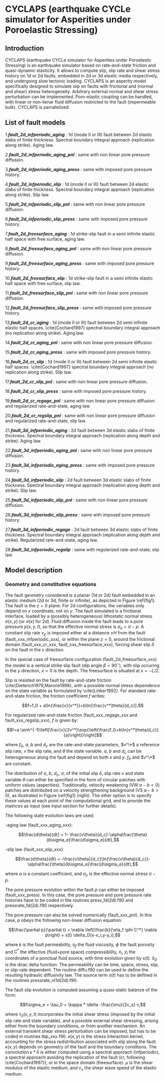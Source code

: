 # CYCLAPS (earthquake CYCLe simulator for Asperities under Poroelastic Stressing)


## Introduction

CYCLAPS (earthquake CYCLe simulator for Asperities under Poroelastic Stressing) is an earthquake simulator based on rate-and-state friction and quasi-dynamic elasticity. It allows to compute slip, slip rate and shear stress history on 1d or 2d faults, embedded in 2d or 3d elastic media respectively, and undergoing slow tectonic loading. CYCLAPS is an asperity model specifically designed to simulate slip on faults with frictional and (normal and shear) stress heterogeneity. Arbitrary external normal and shear stress perturbation can be implemented. Poro-elastic coupling can be handled, with linear or non-lienar fluid diffusion restricted to the fault (impermeable bulk). CYCLAPS is parrallelized.

## List of fault models

1.***fault\_2d\_infperiodic\_aging*** : 1d (mode II or III) fault between 2d elastic slabs of finite thickness. Spectral boundary integral approach (replication along strike). Aging law.

2.***fault\_2d\_infperiodic\_aging\_pnl*** : same with non linear pore pressure diffusion.

3.***fault\_2d\_infperiodic\_aging\_press*** : same with imposed pore pressure history. 

4.***fault\_2d\_infperiodic\_slip*** : 1d (mode II or III) fault between 2d elastic slabs of finite thickness. Spectral boundary integral approach (replication along strike). Slip law.

5.***fault\_2d\_infperiodic\_slip\_pnl*** : same with non linear pore pressure diffusion.

6.***fault\_2d\_infperiodic\_slip\_press*** : same with imposed pore pressure history.

7.***fault\_2d\_freesurface\_aging*** : 1d strike-slip fault in a semi infinite elastic half space with free surface, aging law.

8.***fault\_2d\_freesurface\_aging\_pnl*** : same with non linear pore pressure diffusion.

9.***fault\_2d\_freesurface\_aging\_press*** : same with imposed pore pressure history.

10.***fault\_2d\_freesurface\_slip*** : 1d strike-slip fault in a semi infinite elastic half space with free surface, slip law.

11.***fault\_2d\_freesurface\_slip\_pnl*** : same with non linear pore pressure diffusion.

12.***fault\_2d\_freesurface\_slip\_press*** : same with imposed pore pressure history.

13.***fault\_2d\_cr\_aging*** : 1d (mode II or III) fault between 2d semi infinite elastic half spaces. \cite{Cochard1997} spectral boundary integral approach (no replication along strike). Aging  law.

14.***fault\_2d\_cr\_aging\_pnl*** : same with non linear pore pressure diffusion.

15.***fault\_2d\_cr\_aging\_press*** : same with imposed pore pressure history.

16.***fault\_2d\_cr\_slip*** : 1d (mode II or III) fault between 2d semi infinite elastic half spaces. \cite{Cochard1997} spectral boundary integral approach (no replication along strike). Slip  law.

17.***fault\_2d\_cr\_slip\_pnl*** : same with non linear pore pressure diffusion.

18.***fault\_2d\_cr\_slip\_press*** : same with imposed pore pressure history.

19.***fault\_2d\_cr\_regage\_pnl*** : same with non linear pore pressure diffusion and regularized rate-and-state, aging law.

20.***fault\_2d\_cr\_regslip\_pnl*** : same with non linear pore pressure diffusion and regularized rate-and-state, slip law.

21.***fault\_3d\_infperiodic\_aging*** : 2d fault between 3d elastic slabs of finite thickness. Spectral boundary integral approach (replication along depth and strike). Aging law.

22.***fault\_3d\_infperiodic\_aging\_pnl*** : same with non linear pore pressure diffusion.

23.***fault\_3d\_infperiodic\_aging\_press*** : same with imposed pore pressure history.

24.***fault\_3d\_infperiodic\_slip*** : 2d fault between 3d elastic slabs of finite thickness. Spectral boundary integral approach (replication along depth and strike). Slip law.

25.***fault\_3d\_infperiodic\_slip\_pnl*** : same with non linear pore pressure diffusion.

26.***fault\_3d\_infperiodic\_slip\_press*** : same with imposed pore pressure history.

27.***fault\_3d\_infperiodic\_regage*** : 2d fault between 3d elastic slabs of finite thickness. Spectral boundary integral approach (replication along depth and strike). Regularized rate-and-state,  aging law.

28.***fault\_3d\_infperiodic\_regslip*** : same with regularized rate-and-state, slip law

## Model description

### Geometry and constitutive equations

The fault geometry considered is a planar (1d or 2d) fault embedded in an elastic medium (2d or 3d, finite or infinite), as depicted in Figure \ref{fig1}. The fault is the $z=0$ plane. For 2d configurations, the variables only depend on $x$ coordinate, not on $y$. The fault simulated is a frictional interface, loaded by a (possibly heterogeneous) lithostatic normal stress $\sigma(x,y)$ (or $\sigma(x)$ for 2d). Fluid diffusion inside the fault leads to a pore pressure $p(x,y,t)$, so that the effective normal stress is $\sigma_e=\sigma-p$.  A constant slip rate $v_p$ is imposed either at a distance $\pm H$ from the fault (fault\_xxx\_infperiodic\_xxx), or within the plane $z=0$, around the frictional domain (fault\_xxx\_cr\_xxx, fault\_xxx\_freesurface\_xxx), forcing shear slip $\delta$ on the fault in the $x$ direction.

In the special case of freesurface configuration (fault\_2d\_freesurface\_xxx) the model is a vertical strike slip fault (dip angle $\beta=90^{\circ}$), with slip occuring in the $y$ direction, $x>0$ is the depth. The freesurface is situated at $x=-L/2$.

Slip is resisted on the fault by rate-and-state friction \cite{Dieterich1979,Marone1998}, with a possible normal stress dependence on the state variable as formulated by \cite{Linker1992}. For standard rate-and-state friction, the friction coefficient $f$ writes:

```math
f=f_0 + a\ln{\frac{v}{v^*}}+b\ln{\frac{v^*\theta}{d_c}},
```

 For regularized rate-and-state friction (fault\_xxx\_regage\_xxx and fault\_xxx\_regslip\_xxx), $f$ is given by:

```math
f=a \sinh^{-1}\left[\frac{v}{2v^*}\exp{\left(\frac{f_0+b\ln{v^*\theta/d_c}}{a}\right)}\right]
```

 where $f_0$, $a$, $b$ and $d_c$ are the rate-and-state parameters, $v^\*$ a reference slip rate, $v$ the slip rate, and $\theta$ the state variable. $a$, $b$ and $d_c$ can be heterogeneous along the fault and depend on both $x$ and $y$. $f_0$ and $v^\*$ are constant.
 
 The distribution of $a$, $b$, $d_c$, $\sigma$, of the initial slip $\delta$, slip rate $v$ and state variable $\theta$ can either be specified in the form of circular patches with uniform values (asperities). Traditionally, velocity weakening (VW $a-b<0$) patches are distributed on a velocity strengthening background (VS $a-b>0$), as illustrated in Figure \ref{fig1} (right). The other option is to specify these values at each point of the computational grid, and to provide the matrices as input (see input section for further details).


The following state evolution laws are used:

-aging law (fault\_xxx\_aging\_xxx):

```math
\frac{d\theta}{dt} = 1- \frac{v\theta}{d_c}-\alpha\frac{\theta}{b\sigma_e}\frac{d\sigma_e}{dt},
```

-slip law (fault\_xxx\_slip\_xxx):
```math
\frac{d\theta}{dt} = -\frac{v\theta}{d_c}\ln{\frac{v\theta}{d_c}}-\alpha\frac{\theta}{b\sigma_e}\frac{d\sigma_e}{dt},
```

where $\alpha$ is a constant coefficient, and $\sigma_e$ is the effective normal stress $\sigma-p$.

The pore pressure evolution within the fault $p$ can either be imposed (fault\_xxx\_press). In this case, the pore pressure and pore pressure rate histories have to be coded in the routines press\_1d(2d).f90 and pressrate\_1d(2d).f90 respectively.

The pore pressure can also be solved numerically (fault\_xxx\_pnl). In this case, $p$ obeys the following non-linear diffusion equation:

```math
\frac{\partial p}{\partial t} = \nabla \left(\frac{k}{\eta_f \phi C^*} \nabla p\right) + s(t) \delta_D(x-x_i,y-y_i),
```


where $k$ is the fault permeability, $\eta_f$ the fluid viscosity, $\phi$ the fault porosity and $C^*$ the effective (fluid+pore space) compressibility, $x_i$, $y_i$ the coordinates of a ponctual fluid source, with time evolution given by $s(t)$. $\delta_D$ is the dirac delta function. The permeability can be time, space, stress, slip, or slip-rate dependent. The routine diffu.f90 can be used to define the resulting hydraulic diffusivity law. The source term $s(t)$ has to be defined in the routines pressrate\_nl1d(2d).f90.

The fault slip evolution is computed assuming a quasi-static balance of the form:

```math
f\sigma_e = \tau_0 + \kappa * \delta -\frac{\mu}{2c_s} v,
```


where $\tau_0(x,y,t)$ incorporates the initial shear stress (imposed by the initial slip rate and state variable), and a possible external shear stressing, arising either from the boundary conditions, or from another mechanism. An external transient shear stress perturbation can be imposed, but has to be coded in routines tbp\_xxx.f90. $\kappa(x,y)$ is the stress interaction kernel, accounting for the stress redistribution associated with slip along the fault. $\kappa(x,y)$ depends on geometry of the fault and the boundary conditions. The convolution $\kappa * \delta$ is either computed using a spectral approach (infperiodic), a spectral approach avoiding the replication of the fault (cr, following \cite{Cochard1997}), or in the space domain (freesurface). $\mu$ is the shear modulus of the elastic medium, and $c_s$ the shear wave speed of the elastic medium.

